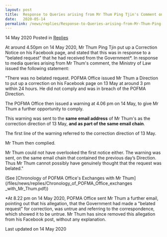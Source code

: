 ```yaml
---
layout: post
title:  Response to Queries arising from Mr Thum Ping Tjin's Comment on Facebook
date:   2020-05-14
permalink: /news/replies/Response-to-Queries-arising-from-Mr-Thum-Ping-Tjin-Comment-on-Facebook
---
```


14 May 2020 Posted in [Replies](/news/replies)

At around 4.50pm on 14 May 2020, Mr Thum Ping Tjin put up a Correction Notice on his Facebook page, and stated that this was in response to a "belated request" that he had received from the Government*. In response to media queries arising from Mr Thum's comment, the Ministry of Law issued the following statement:

"There was no belated request. POFMA Office issued Mr Thum a Direction to put up a correction on his Facebook page on 13 May at around 3 pm within 24 hours. He did not comply and was in breach of the POFMA Direction. 

The POFMA Office then issued a warning at 4.06 pm on 14 May, to give Mr Thum a further opportunity to comply.

This warning was sent to the <b>same email address</b> of Mr Thum's as the correction direction of 13 May, <b>and as part of the same email chain</b>.

The first line of the warning referred to the correction direction of 13 May.

Mr Thum then complied.

Mr Thum could not have overlooked the first notice either. The warning was sent, on the same email chain that contained the previous day’s Direction. Thus Mr Thum cannot possibly have genuinely thought that the request was belated."

(See [Chronology of POFMA Office's Exchanges with Mr Thum](/files/news/replies/Chronology_of_POFMA_Office_exchanges _with_Mr_Thum.pdf))

*At 8.22 pm on 14 May 2020, POFMA Office sent Mr Thum a further email, pointing out that his allegation, that the Government had made a "belated request" for correction, was untrue and referring to the correspondence, which showed it to be untrue. Mr Thum has since removed this allegation from his Facebook post, without any explanation.


<p class="right-side-updated">Last updated on 14 May 2020</p> 

